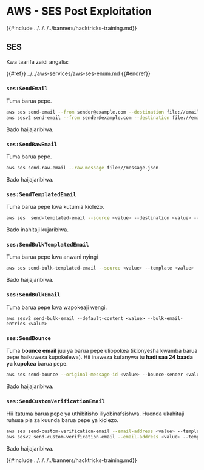 # AWS - SES Post Exploitation

{{#include ../../../../banners/hacktricks-training.md}}

## SES

Kwa taarifa zaidi angalia:

{{#ref}}
../../aws-services/aws-ses-enum.md
{{#endref}}

### `ses:SendEmail`

Tuma barua pepe.
```bash
aws ses send-email --from sender@example.com --destination file://emails.json --message file://message.json
aws sesv2 send-email --from sender@example.com --destination file://emails.json --message file://message.json
```
Bado haijajaribiwa.

### `ses:SendRawEmail`

Tuma barua pepe.
```bash
aws ses send-raw-email --raw-message file://message.json
```
Bado haijajaribiwa.

### `ses:SendTemplatedEmail`

Tuma barua pepe kwa kutumia kiolezo.
```bash
aws ses  send-templated-email --source <value> --destination <value> --template <value>
```
Bado inahitaji kujaribiwa.

### `ses:SendBulkTemplatedEmail`

Tuma barua pepe kwa anwani nyingi
```bash
aws ses send-bulk-templated-email --source <value> --template <value>
```
Bado haijajaribiwa.

### `ses:SendBulkEmail`

Tuma barua pepe kwa wapokeaji wengi.
```
aws sesv2 send-bulk-email --default-content <value> --bulk-email-entries <value>
```
### `ses:SendBounce`

Tuma **bounce email** juu ya barua pepe uliopokea (ikionyesha kwamba barua pepe haikuweza kupokelewa). Hii inaweza kufanywa tu **hadi saa 24 baada ya kupokea** barua pepe.
```bash
aws ses send-bounce --original-message-id <value> --bounce-sender <value> --bounced-recipient-info-list <value>
```
Bado haijajaribiwa.

### `ses:SendCustomVerificationEmail`

Hii itatuma barua pepe ya uthibitisho iliyobinafsishwa. Huenda ukahitaji ruhusa pia za kuunda barua pepe ya kiolezo.
```bash
aws ses send-custom-verification-email --email-address <value> --template-name <value>
aws sesv2 send-custom-verification-email --email-address <value> --template-name <value>
```
Bado haijajaribiwa.

{{#include ../../../../banners/hacktricks-training.md}}
